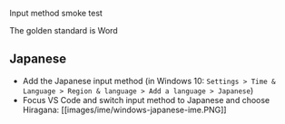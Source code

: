 Input method smoke test

The golden standard is Word

## Japanese
* Add the Japanese input method (in Windows 10: `Settings > Time & Language > Region & language > Add a language > Japanese`)
* Focus VS Code and switch input method to Japanese and choose Hiragana:
[[images/ime/windows-japanese-ime.PNG]]